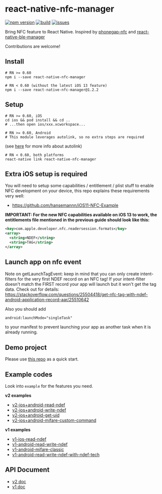 # react-native-nfc-manager

[![npm version](https://img.shields.io/npm/v/react-native-nfc-manager.svg?style=flat)](https://www.npmjs.com/package/react-native-nfc-manager)
[![build](https://api.travis-ci.org/whitedogg13/react-native-nfc-manager.svg?branch=master)](https://travis-ci.org/whitedogg13/react-native-nfc-manager)
[![issues](https://img.shields.io/github/issues/whitedogg13/react-native-nfc-manager.svg?style=flat)](https://github.com/whitedogg13/react-native-nfc-manager/issues)

Bring NFC feature to React Native. Inspired by [phonegap-nfc](https://github.com/chariotsolutions/phonegap-nfc) and [react-native-ble-manager](https://github.com/innoveit/react-native-ble-manager)

Contributions are welcome!

## Install

```shell
# RN >= 0.60
npm i --save react-native-nfc-manager
```

```shell
# RN < 0.60 (without the latest iOS 13 feature)
npm i --save react-native-nfc-manager@1.2.2
```

## Setup


```shell
# RN >= 0.60, iOS
cd ios && pod install && cd ..
# ...then open ios/xxx.xcworkspace...
```

```shell
# RN >= 0.60, Android
# This module leverages autolink, so no extra steps are required
```
(see [here](https://github.com/react-native-community/cli/blob/master/docs/autolinking.md#autolinking) for more info about autolink)


```shell
# RN < 0.60, both platforms
react-native link react-native-nfc-manager
```

## Extra iOS setup is required

You will need to setup some capabilities / entitlement / plist stuff to enable NFC development on your device, this repo explains these requirements very well:

* https://github.com/hansemannn/iOS11-NFC-Example 

**IMPORTANT: For the new NFC capabilities available on iOS 13 to work, the entitlements file mentioned in the previous guide should look like this:**

```xml
<key>com.apple.developer.nfc.readersession.formats</key>
<array>
  <string>NDEF</string>
  <string>TAG</string>
</array>
```

## Launch app on nfc event

Note on getLaunchTagEvent: keep in mind that you can only create intent-filters for the very first NDEF record on an NFC tag! If your intent-filter doesn't match the FIRST record your app will launch but it won't get the tag data. Check out for details: 
https://stackoverflow.com/questions/25504418/get-nfc-tag-with-ndef-android-application-record-aar/25510642

Also you should add 
```xml
android:launchMode="singleTask"
```
to your manifest to prevent launching your app as another task when it is already running.

## Demo project

Please use [this repo](https://github.com/whitedogg13/nfc-test-app) as a quick start.

## Example codes

Look into `example` for the features you need.

**v2 examples**

* [v2-ios+android-read-ndef](example/AppV2.js)
* [v2-ios+android-write-ndef](example/AppV2Ndef.js)
* [v2-ios+android-get-uid](example/AppV2Mifare.js)
* [v2-ios+android-mifare-custom-command](example/AppV2Mifare.js)

**v1 examples**

* [v1-ios-read-ndef](example/App.js)
* [v1-android-read-write-ndef](example/App.js)
* [v1-android-mifare-classic](example/AndroidMifareClassic.js)
* [v1-android-read-write-ndef-with-ndef-tech](example/AndroidTechTestNdef.js)

## API Document

* [v2 doc](APIv2.md)
* [v1 doc](APIv1.md)


